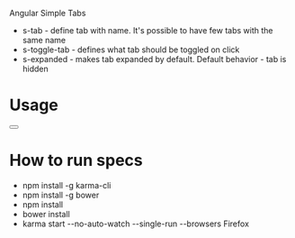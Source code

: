 Angular Simple Tabs

* s-tab - define tab with name. It's possible to have few tabs with the same name
* s-toggle-tab - defines what tab should be toggled on click
* s-expanded - makes tab expanded by default. Default behavior - tab is hidden

# Usage

<div s-tab='myTabName' s-expanded></div>
<button s-toggle-tab='myTabName'></button>

# How to run specs
* npm install -g karma-cli
* npm install -g bower
* npm install
* bower install
* karma start --no-auto-watch --single-run --browsers Firefox